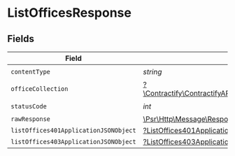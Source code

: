 # ListOfficesResponse


## Fields

| Field                                                                                                        | Type                                                                                                         | Required                                                                                                     | Description                                                                                                  |
| ------------------------------------------------------------------------------------------------------------ | ------------------------------------------------------------------------------------------------------------ | ------------------------------------------------------------------------------------------------------------ | ------------------------------------------------------------------------------------------------------------ |
| `contentType`                                                                                                | *string*                                                                                                     | :heavy_check_mark:                                                                                           | N/A                                                                                                          |
| `officeCollection`                                                                                           | [?\Contractify\ContractifyAPI\Models\Shared\OfficeCollection](../../models/shared/OfficeCollection.md)       | :heavy_minus_sign:                                                                                           | OK                                                                                                           |
| `statusCode`                                                                                                 | *int*                                                                                                        | :heavy_check_mark:                                                                                           | N/A                                                                                                          |
| `rawResponse`                                                                                                | [\Psr\Http\Message\ResponseInterface](https://www.php-fig.org/psr/psr-7/#33-psrhttpmessageresponseinterface) | :heavy_minus_sign:                                                                                           | N/A                                                                                                          |
| `listOffices401ApplicationJSONObject`                                                                        | [?ListOffices401ApplicationJSON](../../models/operations/ListOffices401ApplicationJSON.md)                   | :heavy_minus_sign:                                                                                           | Unauthenticated                                                                                              |
| `listOffices403ApplicationJSONObject`                                                                        | [?ListOffices403ApplicationJSON](../../models/operations/ListOffices403ApplicationJSON.md)                   | :heavy_minus_sign:                                                                                           | Forbidden                                                                                                    |
